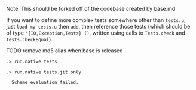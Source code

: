 
Note: This should be forked off of the codebase created by base.md

If you want to define more complex tests somewhere other than `tests.u`, just `load my-tests.u` then `add`,
then reference those tests (which should be of type `'{IO,Exception,Tests} ()`, written using calls
to `Tests.check` and `Tests.checkEqual`).

TODO remove md5 alias when base is released
```ucm
.> run.native tests

```
```ucm
.> run.native tests.jit.only

  Scheme evaluation failed.

```
